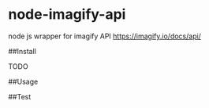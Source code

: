 # node-imagify-api
node js wrapper for imagify API https://imagify.io/docs/api/

##Install 

TODO

##Usage

##Test

